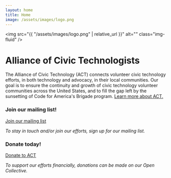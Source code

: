 ```yaml
---
layout: home
title: Home
image: /assets/images/logo.png
---
```


<img src="{{ "/assets/images/logo.png" | relative_url }}" alt="" class="img-fluid" />
<h1 class="visually-hidden">Alliance of Civic Technologists</h1>

<div markdown="1">
  The Alliance of Civic Technology (ACT) connects volunteer civic technology efforts, in both technology and advocacy, in their local communities. Our goal is to ensure the continuity and growth of civic technology volunteer communities across the United States, and to fill the gap left by the sunsetting of Code for America's Brigade program. <a href="/about">Learn more about ACT.</a>
</div>

<div class="row mb-5">
  <div class="col-md-6 text-center">
    <h3 class="h1 text-secondary">Join our mailing list!</h3>
    <p class="d-grid">
      <a href="https://eepurl.com/ithxXU" class="btn btn-primary">Join our mailing list</a>
    </p>
    <p><em>To stay in touch and/or join our efforts,  sign up for our mailing list.</em></p>
  </div>
  <div class="col-md-6 text-center">
    <h3 class="h1 text-secondary">Donate today!</h3>
    <p class="d-grid">
      <a href="{{ site.content.donate_url }}" class="btn btn-primary">Donate to ACT</a>
    </p>
    <p><em>To support our efforts financially, donations can be made on our Open Collective.</em></p>
  </div>
</div>

<!-- TODO
<h2>Member Organizations</h2>

{% include item-list.html items=site.data.organizations short=true %}


-->
